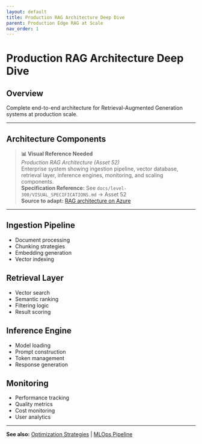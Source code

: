 ```yaml
---
layout: default
title: Production RAG Architecture Deep Dive
parent: Production Edge RAG at Scale
nav_order: 1
---
```


# Production RAG Architecture Deep Dive

## Overview

Complete end-to-end architecture for Retrieval-Augmented Generation systems at production scale.

---

## Architecture Components

> **📊 Visual Reference Needed**  
> *Production RAG Architecture (Asset 52)*  
> Enterprise system showing ingestion pipeline, vector database, retrieval layer, inference engines, monitoring, and scaling components.  
> **Specification Reference:** See `docs/level-300/VISUAL_SPECIFICATIONS.md` → Asset 52  
> **Source to adapt:** [RAG architecture on Azure](https://learn.microsoft.com/en-us/azure/search/retrieval-augmented-generation-overview)

---

## Ingestion Pipeline
- Document processing
- Chunking strategies
- Embedding generation
- Vector indexing

## Retrieval Layer
- Vector search
- Semantic ranking
- Filtering logic
- Result scoring

## Inference Engine
- Model loading
- Prompt construction
- Token management
- Response generation

## Monitoring
- Performance tracking
- Quality metrics
- Cost monitoring
- User analytics

---

**See also:** [Optimization Strategies](edge-rag-optimization) | [MLOps Pipeline](edge-rag-mlops)
